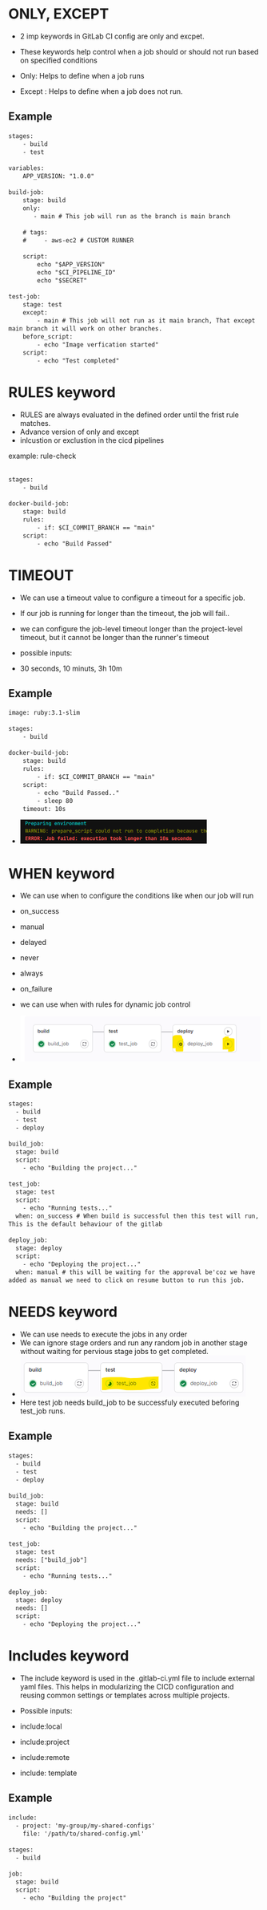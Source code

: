 # ONLY, EXCEPT

- 2 imp keywords in GitLab CI config are only and excpet.
- These keywords help control when a job should or should not run based on specified conditions

- Only: Helps to define when a job runs
- Except : Helps to define when a job does not run.

Example
--
```
stages:
    - build
    - test

variables:
    APP_VERSION: "1.0.0"

build-job:
    stage: build
    only:
       - main # This job will run as the branch is main branch

    # tags:
    #     - aws-ec2 # CUSTOM RUNNER
        
    script:
        echo "$APP_VERSION"
        echo "$CI_PIPELINE_ID"
        echo "$SECRET"

test-job:
    stage: test
    except:
        - main # This job will not run as it main branch, That except main branch it will work on other branches.
    before_script:
        - echo "Image verfication started"
    script:
        - echo "Test completed"
```

# RULES keyword

- RULES are always evaluated in the defined order until the frist rule matches.
- Advance version of only and except
- inlcustion or exclustion in the cicd pipelines


example:
rule-check

```

stages:
    - build

docker-build-job:
    stage: build
    rules:
        - if: $CI_COMMIT_BRANCH == "main"
    script:
        - echo "Build Passed"
```

# TIMEOUT

- We can use a timeout value to configure a timeout for a specific job.
- If our job is running for longer than the timeout, the job will fail..
- we can configure the job-level timeout longer than the project-level timeout, but it cannot be longer than the runner's timeout

- possible inputs:
- 30 seconds, 10 minuts, 3h 10m

Example
--
```
image: ruby:3.1-slim

stages:
    - build

docker-build-job:
    stage: build
    rules:
        - if: $CI_COMMIT_BRANCH == "main"
    script:
        - echo "Build Passed.."
        - sleep 80
    timeout: 10s
```

- ![alt text](image-12.png)

# WHEN keyword

- We can use when to configure the conditions like when our job will run
- on_success
- manual
- delayed
- never
- always
- on_failure

- we can use when with rules for dynamic job control 
- ![alt text](image-13.png)


Example
--
```
stages:
  - build
  - test
  - deploy

build_job:
  stage: build
  script:
    - echo "Building the project..."

test_job:
  stage: test
  script:
    - echo "Running tests..."
  when: on_success # When build is successful then this test will run, This is the default behaviour of the gitlab

deploy_job:
  stage: deploy
  script:
    - echo "Deploying the project..."
  when: manual # this will be waiting for the approval be'coz we have added as manual we need to click on resume button to run this job.

```


# NEEDS keyword

- We can use needs to execute the jobs in any order
- We can ignore stage orders and run any random job in another stage without waiting for pervious stage jobs to get completed.
- ![alt text](image-14.png)
- Here test job needs build_job to be successfuly executed beforing test_job runs.

Example
--
```
stages:
  - build
  - test
  - deploy

build_job:
  stage: build
  needs: []
  script:
    - echo "Building the project..."

test_job:
  stage: test
  needs: ["build_job"]
  script:
    - echo "Running tests..."

deploy_job:
  stage: deploy
  needs: []
  script:
    - echo "Deploying the project..."
```

# Includes keyword

- The include keyword is used in the .gitlab-ci.yml file to include external yaml files. This helps in modularizing the CICD configuration and reusing common settings or templates across multiple projects.

- Possible inputs:
- include:local
- include:project
- include:remote
- include: template

Example
--
```
include:
  - project: 'my-group/my-shared-configs'
    file: '/path/to/shared-config.yml'

stages:
  - build

job:
  stage: build
  script:
    - echo "Building the project"

```